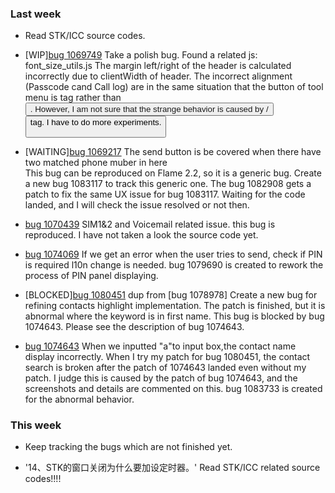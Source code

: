 ### Last week
* Read STK/ICC source codes.

* [WIP][bug 1069749](https://bugzil.la/1069749)
Take a polish bug. Found a related js: font_size_utils.js
The margin left/right of the header is calculated incorrectly due to clientWidth of header.
The incorrect alignment (Passcode cand Call log) are in the same situation that the button of tool menu is <a> tag rather than <button>.
However, I am not sure that the strange behavior is caused by <a>/<button> tag. I have to do more experiments.

* [WAITING][bug 1069217](https://bugzil.la/1069217) The send button is be covered when there have two matched phone muber in here  
This bug can be reproduced on Flame 2.2, so it is a generic bug.
Create a new bug 1083117 to track this generic one.
The bug 1082908 gets a patch to fix the same UX issue for bug 1083117.
Waiting for the code landed, and I will check the issue resolved or not then.

* [bug 1070439](https://bugzil.la/1070439)
SIM1&2 and Voicemail related issue. this bug is reproduced.
I have not taken a look the source code yet.

* [bug 1074069](https://bugzil.la/1074069) If we get an error when the user tries to send, check if PIN is required
l10n change is needed. bug 1079690 is created to rework the process of PIN panel displaying.

* [BLOCKED][bug 1080451](https://bugzil.la/1080451)
dup from [bug 1078978] Create a new bug for refining contacts highlight implementation.
The patch is finished, but it is abnormal where the keyword is in first name.
This bug is blocked by bug 1074643. Please see the description of bug 1074643.

* [bug 1074643](https://bugzil.la/1074643) When we inputted "a"to input box,the contact name display incorrectly.
When I try my patch for bug 1080451, the contact search is broken after the patch of 1074643 landed even without my patch.
I judge this is caused by the patch of bug 1074643, and the screenshots and details are commented on this.
bug 1083733 is created for the abnormal behavior.

### This week

* Keep tracking the bugs which are not finished yet.

* '14、STK的窗口关闭为什么要加设定时器。'
Read STK/ICC related source codes!!!!

